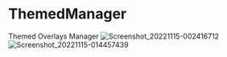 
# ThemedManager
 Themed Overlays Manager
![Screenshot_20221115-002416712](https://user-images.githubusercontent.com/80209416/202439013-a6b56769-f4a8-4fd6-a4ef-8a5d113c9527.jpg)![Screenshot_20221115-014457439](https://user-images.githubusercontent.com/80209416/202439080-176f8053-0491-4e7a-a07d-a9d408e4565a.jpg)
